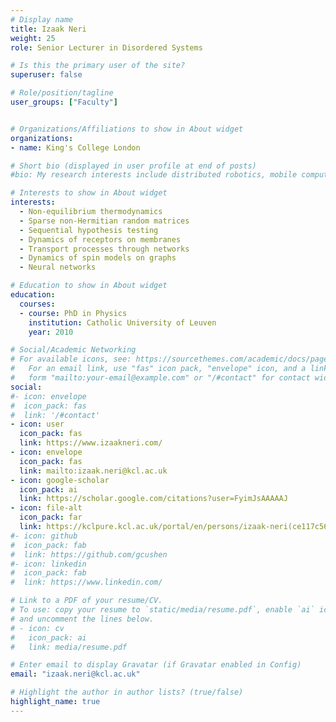 ```yaml
---
# Display name
title: Izaak Neri
weight: 25
role: Senior Lecturer in Disordered Systems

# Is this the primary user of the site?
superuser: false

# Role/position/tagline
user_groups: ["Faculty"]


# Organizations/Affiliations to show in About widget
organizations:
- name: King's College London

# Short bio (displayed in user profile at end of posts)
#bio: My research interests include distributed robotics, mobile computing and programmable matter.

# Interests to show in About widget
interests:
  - Non-equilibrium thermodynamics
  - Sparse non-Hermitian random matrices
  - Sequential hypothesis testing
  - Dynamics of receptors on membranes
  - Transport processes through networks
  - Dynamics of spin models on graphs
  - Neural networks

# Education to show in About widget
education:
  courses:
  - course: PhD in Physics
    institution: Catholic University of Leuven
    year: 2010

# Social/Academic Networking
# For available icons, see: https://sourcethemes.com/academic/docs/page-builder/#icons
#   For an email link, use "fas" icon pack, "envelope" icon, and a link in the
#   form "mailto:your-email@example.com" or "/#contact" for contact widget.
social:
#- icon: envelope
#  icon_pack: fas
#  link: '/#contact'
- icon: user
  icon_pack: fas
  link: https://www.izaakneri.com/
- icon: envelope
  icon_pack: fas
  link: mailto:izaak.neri@kcl.ac.uk
- icon: google-scholar
  icon_pack: ai
  link: https://scholar.google.com/citations?user=FyimJsAAAAAJ
- icon: file-alt
  icon_pack: far
  link: https://kclpure.kcl.ac.uk/portal/en/persons/izaak-neri(ce117c56-73b0-4975-831c-18f12694e45a).html
#- icon: github
#  icon_pack: fab
#  link: https://github.com/gcushen
#- icon: linkedin
#  icon_pack: fab
#  link: https://www.linkedin.com/

# Link to a PDF of your resume/CV.
# To use: copy your resume to `static/media/resume.pdf`, enable `ai` icons in `params.toml`,
# and uncomment the lines below.
# - icon: cv
#   icon_pack: ai
#   link: media/resume.pdf

# Enter email to display Gravatar (if Gravatar enabled in Config)
email: "izaak.neri@kcl.ac.uk"

# Highlight the author in author lists? (true/false)
highlight_name: true
---
```

